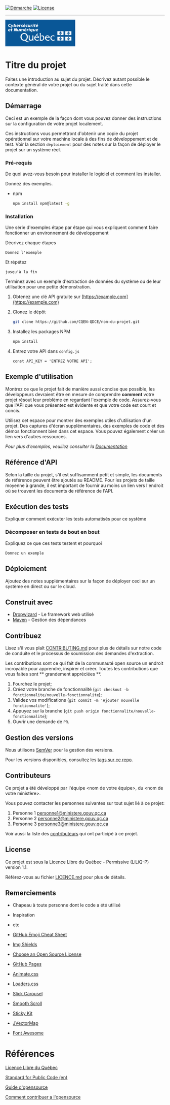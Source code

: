 <!-- PROJECT SHIELDS -->
<!--
*** J'utilise les liens avec le "markdown reference style" pour une meilleure lisibilité. 
*** Les liens de référence sont entourés par des brackets [ ] au lieu de parenteses ( ).
*** Voir la fin de ce document pour la déclaration des variables de référence. 
*** Ceci est une syntaxe optionnelle que vous pouvez utiliser. 
*** https://www.markdownguide.org/basic-syntax/#reference-style-links
-->

[![Démarche][demarche-shield]][demarche-url]
[![License][license-LiLiQ-shield]][license-LiLiQ-url]

---
<!-- LOGO DU PROJET OU DE L'ORGANISME PUBLIQUE -->

<div>
    <img src="./images/mcn.png" />
</div>

<!-- PROJET -->
# Titre du projet 

Faites une introduction au sujet du projet. Décrivez autant possible le contexte général de votre projet ou du sujet traité dans cette documentation. 

## Démarrage 


Ceci est un exemple de la façon dont vous pouvez donner des instructions sur la configuration de votre projet localement.

Ces instructions vous permettront d'obtenir une copie du projet opérationnel sur votre machine locale à des fins de développement et de test. Voir la section `déploiement` pour des notes sur la façon de déployer le projet sur un système réel. 


### Pré-requis

De quoi avez-vous besoin pour installer le logiciel et comment les installer. 

Donnez des exemples. 

* npm
  ```sh
  npm install npm@latest -g
  ```


### Installation

Une série d'exemples étape par étape qui vous expliquent comment faire fonctionner un environnement de développement


Décrivez chaque étapes

```
Donnez l'exemple
```

Et répétez

```
jusqu'à la fin
```

Terminez avec un exemple d'extraction de données du système ou de leur utilisation pour une petite démonstration. 

1. Obtenez une clé API gratuite sur [https://example.com](https://example.com)
2. Clonez le dépôt

   ```sh
   git clone https://github.com/CQEN-QDCE/nom-du-projet.git
   ```

3. Installez les packages NPM

   ```sh
   npm install
   ```

4. Entrez votre API dans `config.js`
   ```JS
   const API_KEY = 'ENTREZ VOTRE API';
   ```


## Exemple d'utilisation

Montrez ce que le projet fait de manière aussi concise que possible, les développeurs devraient être en mesure de comprendre **comment** votre projet résout leur problème en regardant l'exemple de code. Assurez-vous que l'API que vous présentez est évidente et que votre code est court et concis.

Utilisez cet espace pour montrer des exemples utiles d'utilisation d'un projet. Des captures d'écran supplémentaires, des exemples de code et des démos fonctionnent bien dans cet espace. Vous pouvez également créer un lien vers d'autres ressources.

_Pour plus d'exemples, veuillez consulter la [Documentation](https://example.com)_

## Référence d'API

Selon la taille du projet, s'il est suffisamment petit et simple, les documents de référence peuvent être ajoutés au README. Pour les projets de taille moyenne à grande, il est important de fournir au moins un lien vers l'endroit où se trouvent les documents de référence de l'API.

## Exécution des tests

Expliquer comment exécuter les tests automatisés pour ce système

### Décomposer en tests de bout en bout

Expliquez ce que ces tests testent et pourquoi

```
Donnez un exemple
```

## Déploiement

Ajoutez des notes supplémentaires sur la façon de déployer ceci sur un système en direct ou sur le cloud. 

## Construit avec

* [Dropwizard](http://www.dropwizard.io/1.0.2/docs/) - Le framework web utilisé
* [Maven](https://maven.apache.org/) - Gestion des dépendances


## Contribuez

Lisez s'il vous plaît [CONTRIBUTING.md](./CONTRIBUTING.md) pour plus de détails sur notre code de conduite et le processus de soumission des demandes d'extraction.

Les contributions sont ce qui fait de la communauté open source un endroit incroyable pour apprendre, inspirer et créer. Toutes les contributions que vous faites sont ** grandement appréciées **.

1. Fourchez le projet;
2. Créez votre branche de fonctionnalité (`git checkout -b fonctionnalite/nouvelle-fonctionnalite`);
3. Validez vos modifications (`git commit -m 'Ajouter nouvelle fonctionnalite'`);
4. Appuyez sur la branche (`git push origin fonctionnalite/nouvelle-fonctionnalite`);
5. Ouvrir une demande de `PR`.


## Gestion des versions

Nous utilisons [SemVer](https://semver.org/lang/fr/) pour la gestion des versions. 

Pour les versions disponibles, consultez les [tags sur ce repo](https://github.com/CQEN-QDCE/nom-du-projet/tags).


## Contributeurs 

Ce projet a été développé par l'équipe <nom de votre équipe>, du <nom de votre ministère>. 

Vous pouvez contacter les personnes suivantes sur tout sujet lié à ce projet: 

1. Personne 1 <personne1@ministere.gouv.qc.ca>
1. Personne 2 <personne2@ministere.gouv.qc.ca>
1. Personne 3 <personne3@ministere.gouv.qc.ca>

Voir aussi la liste des [contributeurs](https://github.com/CQEN-QDCE/nom-du-projet/contributors) qui ont participé à ce projet.

<!-- LICENSE -->
## License

Ce projet est sous la Licence Libre du Québec - Permissive (LiLiQ-P) version 1.1. 

Référez-vous au fichier [LICENCE.md](LICENCE.md) pour plus de détails. 


<!-- REMERCIEMENTS -->
## Remerciements
* Chapeau à toute personne dont le code a été utilisé
* Inspiration
* etc

* [GitHub Emoji Cheat Sheet](https://www.webpagefx.com/tools/emoji-cheat-sheet)
* [Img Shields](https://shields.io)
* [Choose an Open Source License](https://choosealicense.com)
* [GitHub Pages](https://pages.github.com)
* [Animate.css](https://daneden.github.io/animate.css)
* [Loaders.css](https://connoratherton.com/loaders)
* [Slick Carousel](https://kenwheeler.github.io/slick)
* [Smooth Scroll](https://github.com/cferdinandi/smooth-scroll)
* [Sticky Kit](http://leafo.net/sticky-kit)
* [JVectorMap](http://jvectormap.com)
* [Font Awesome](https://fontawesome.com)





# Références 

[Licence Libre du Québec](https://forge.gouv.qc.ca/licence/)

[Standard for Public Code (en)](https://standard.publiccode.net/)

[Guide d'opensource](https://opensource.guide/fr/)

[Comment contribuer a l'opensource](https://opensource.guide/fr/how-to-contribute/)




<!-- MARKDOWN LINKS & IMAGES -->
<!-- https://www.markdownguide.org/basic-syntax/#reference-style-links -->

[demarche-url]: https://www.quebec.ca/gouv/politiques-orientations/vitrine-numeriqc/accompagnement-des-organismes-publics/demarche-conception-services-numeriques
[demarche-shield]: https://img.shields.io/badge/Lifecycle-Experimental-339999
[license-LiLiQ-url]: ./LICENCE.md
[license-LiLiQ-shield]: https://img.shields.io/badge/Licence-LiLiQ--R-blue